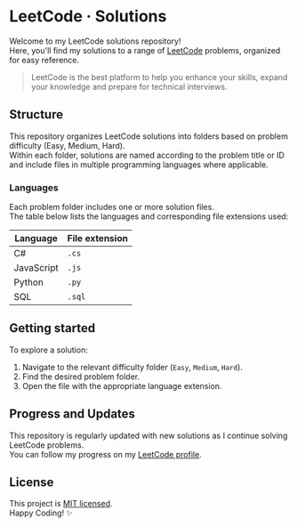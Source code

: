 # LeetCode &middot; Solutions
Welcome to my LeetCode solutions repository!  
Here, you'll find my solutions to a range of [LeetCode](https://leetcode.com) problems, organized for easy reference.

> LeetCode is the best platform to help you enhance your skills, expand your knowledge and prepare for technical interviews.

## Structure
This repository organizes LeetCode solutions into folders based on problem difficulty (Easy, Medium, Hard).  
Within each folder, solutions are named according to the problem title or ID and include files in multiple programming languages where applicable.

### Languages
Each problem folder includes one or more solution files.  
The table below lists the languages and corresponding file extensions used:

Language | File extension
--- | ---
C# | `.cs`
JavaScript | `.js`
Python | `.py`
SQL | `.sql`

## Getting started
To explore a solution:

1. Navigate to the relevant difficulty folder (`Easy`, `Medium`, `Hard`).
2. Find the desired problem folder.
3. Open the file with the appropriate language extension.

## Progress and Updates
This repository is regularly updated with new solutions as I continue solving LeetCode problems.  
You can follow my progress on my [LeetCode profile](https://leetcode.com/nahuel-ianni).

## License
This project is [MIT licensed](./LICENSE).  
Happy Coding! ✨
